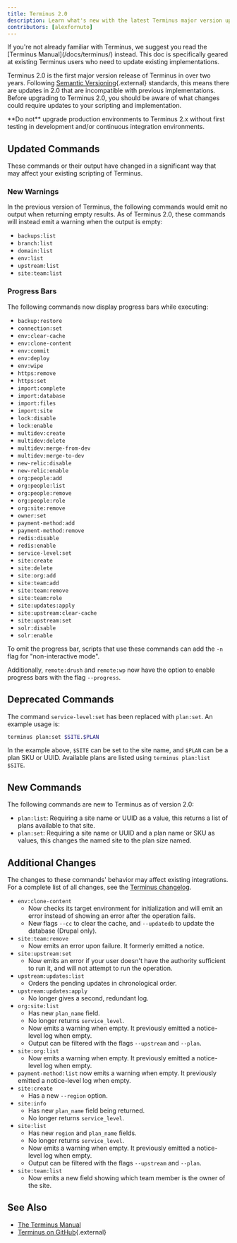 ```yaml
---
title: Terminus 2.0
description: Learn what's new with the latest Terminus major version upgrade.
contributors: [alexfornuto]
---
```


<Alert title="Note" type="info" markdown="1">
If you're not already familiar with Terminus, we suggest you read the [Terminus Manual](/docs/terminus/) instead. This doc is specifically geared at existing Terminus users who need to update existing implementations.
</Alert>

Terminus 2.0 is the first major version release of Terminus in over two years. Following [Semantic Versioning](https://semver.org/){.external} standards, this means there are updates in 2.0 that are incompatible with previous implementations. Before upgrading to Terminus 2.0, you should be aware of what changes could require updates to your scripting and implementation.

<Alert title="Warning" type="danger">
**Do not** upgrade production environments to Terminus 2.x without first testing in development and/or continuous integration environments.
</Alert>

## Updated Commands

These commands or their output have changed in a significant way that may affect your existing scripting of Terminus.

### New Warnings

In the previous version of Terminus, the following commands would emit no output when returning empty results. As of Terminus 2.0, these commands will instead emit a warning when the output is empty:

 - `backups:list`
 - `branch:list`
 - `domain:list`
 - `env:list`
 - `upstream:list`
 - `site:team:list`

### Progress Bars

The following commands now display progress bars while executing:

 - `backup:restore`
 - `connection:set`
 - `env:clear-cache`
 - `env:clone-content`
 - `env:commit`
 - `env:deploy`
 - `env:wipe`
 - `https:remove`
 - `https:set`
 - `import:complete`
 - `import:database`
 - `import:files`
 - `import:site`
 - `lock:disable`
 - `lock:enable`
 - `multidev:create`
 - `multidev:delete`
 - `multidev:merge-from-dev`
 - `multidev:merge-to-dev`
 - `new-relic:disable`
 - `new-relic:enable`
 - `org:people:add`
 - `org:people:list`
 - `org:people:remove`
 - `org:people:role `
 - `org:site:remove`
 - `owner:set`
 - `payment-method:add`
 - `payment-method:remove`
 - `redis:disable`
 - `redis:enable`
 - `service-level:set`
 - `site:create`
 - `site:delete`
 - `site:org:add`
 - `site:team:add`
 - `site:team:remove`
 - `site:team:role`
 - `site:updates:apply`
 - `site:upstream:clear-cache`
 - `site:upstream:set`
 - `solr:disable`
 - `solr:enable`

To omit the progress bar, scripts that use these commands can add the `-n` flag for "non-interactive mode".

Additionally, `remote:drush` and `remote:wp` now have the option to enable progress bars with the flag `--progress`.

## Deprecated Commands

The command `service-level:set` has been replaced with `plan:set`. An example usage is:

```bash
terminus plan:set $SITE.$PLAN
```

In the example above, `$SITE` can be set to the site name, and `$PLAN` can be a plan SKU or UUID. Available plans are listed using `terminus plan:list $SITE`.

## New Commands

The following commands are new to Terminus as of version 2.0:

 - `plan:list`: Requiring a site name or UUID as a value, this returns a list of plans available to that site.
 - `plan:set`: Requiring a site name or UUID and a plan name or SKU as values, this changes the named site to the plan size named.

## Additional Changes

The changes to these commands' behavior may affect existing integrations. For a complete list of all changes, see the <a href="/docs/terminus/updates/#changelog" data-proofer-ignore>Terminus changelog</a>.

 - `env:clone-content`
   - Now checks its target environment for initialization and will emit an error instead of showing an error after the operation fails.
   - New flags `--cc` to clear the cache, and `--updatedb` to update the database (Drupal only).
 - `site:team:remove`
   - Now emits an error upon failure. It formerly emitted a notice.
 - `site:upstream:set`
   - Now emits an error if your user doesn't have the authority sufficient to run it, and will not attempt to run the operation.
 - `upstream:updates:list`
   - Orders the pending updates in chronological order.
 - `upstream:updates:apply`
   - No longer gives a second, redundant log.
 - `org:site:list`
   - Has new `plan_name` field.
   - No longer returns `service_level`.
   - Now emits a warning when empty. It previously emitted a notice-level log when empty.
   - Output can be filtered with the flags `--upstream` and `--plan`.
 - `site:org:list`
   - Now emits a warning when empty. It previously emitted a notice-level log when empty.
 - `payment-method:list` now emits a warning when empty. It previously emitted a notice-level log when empty.
 - `site:create`
   - Has a new `--region` option.
 - `site:info`
   - Has new `plan_name` field being returned.
   - No longer returns `service_level`.
 - `site:list`
   - Has new `region` and `plan_name` fields.
   - No longer returns `service_level`.
   - Now emits a warning when empty. It previously emitted a notice-level log when empty.
   - Output can be filtered with the flags `--upstream` and `--plan`.
 - `site:team:list`
   - Now emits a new field showing which team member is the owner of the site.

## See Also

 - [The Terminus Manual](/docs/terminus/)
 - [Terminus on GitHub](https://github.com/pantheon-systems/terminus){.external}
